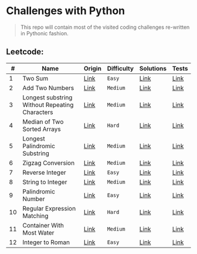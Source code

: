 # Challenges with Python

> This repo will contain most of the visited coding challenges re-written in Pythonic fashion.

## Leetcode:

| #    | Name                                             | Origin                                                                                | Difficulty | Solutions                                                                 | Tests                                                                                    |
| ---- | ------------------------------------------------ | ------------------------------------------------------------------------------------- | ---------- | ------------------------------------------------------------------------  | ---------------------------------------------------------------------------------------- |
| 1    | Two Sum                                          | [Link](https://leetcode.com/problems/regular-expression-matching/)                    | `Easy`     | [Link](leetcode/n0001_two_sum.py)                                         | [Link](tests/test_leetcode/test_0001_two_sum.py)                                         |
| 2    | Add Two Numbers                                  | [Link](https://leetcode.com/problems/add-two-numbers)                                 | `Medium`   | [Link](leetcode/n0002_add_two_numbers.py)                                 | [Link](tests/test_leetcode/test_0002_add_two_numbers.py)                                 |
| 3    | Longest substring Without Repeating Characters   | [Link](https://leetcode.com/problems/longest-substring-without-repeating-characters)  | `Medium`   | [Link](leetcode/n0003_longest_substring_without_repeating_characters.py)  | [Link](tests/test_leetcode/test_0003_longest_substring_without_repeating_characters.py)  |
| 4    | Median of Two Sorted Arrays                      | [Link](https://leetcode.com/problems/median-of-two-sorted-arrays)                     | `Hard`     | [Link](leetcode/n0004_median_of_two_sorted_arrays.py)                     | [Link](tests/test_leetcode/test_0004_median_of_two_sorted_arrays.py)                     |
| 5    | Longest Palindromic Substring                    | [Link](https://leetcode.com/problems/longest-palindromic-substring)                   | `Medium`   | [Link](leetcode/n0005_longest_palindromic_substring.py)                   | [Link](tests/test_leetcode/test_0005_longest_palindromic_substring.py)                   |
| 6    | Zigzag Conversion                                | [Link](https://leetcode.com/problems/zigzag-conversion)                               | `Medium`   | [Link](leetcode/n0006_zigzag_conversion.py)                               | [Link](tests/test_leetcode/test_0006_zigzag_conversion.py)                               |
| 7    | Reverse Integer                                  | [Link](https://leetcode.com/problems/reverse-integer)                                 | `Easy`     | [Link](leetcode/n0007_reverse_integer.py)                                 | [Link](tests/test_leetcode/test_0007_reverse_integer.py)                                 |
| 8    | String to Integer                                | [Link](https://leetcode.com/problems/string-to-integer-atoi)                          | `Medium`   | [Link](leetcode/n0008_string_to_int_atoi.py)                              | [Link](tests/test_leetcode/test_0008_string_to_int_atoi.py)                              |
| 9    | Palindromic Number                               | [Link](https://leetcode.com/problems/palindrome-number)                               | `Easy`     | [Link](leetcode/n0009_palindrome_number.py)                               | [Link](tests/test_leetcode/test_0009_palindrome_number.py)                               |
| 10   | Regular Expression Matching                      | [Link](https://leetcode.com/problems/regular-expression-matching)                     | `Hard`     | [Link](leetcode/n0010_regular_expression_matching.py)                     | [Link](tests/test_leetcode/test_0010_regular_expression_matching.py)                     |
| 11   | Container With Most Water                        | [Link](https://leetcode.com/problems/container-with-most-water)                       | `Medium`   | [Link](leetcode/n0011_container_with_most_water.py)                       | [Link](tests/test_leetcode/test_0011_container_with_most_water.py)                       |
| 12   | Integer to Roman                                 | [Link](https://leetcode.com/problems/integer-to-roman/submissions/)                   | `Easy`     | [Link](leetcode/n0011_container_with_most_water.py)                       | [Link](tests/test_leetcode/test_0012_integer_to_roman.py)                                |
